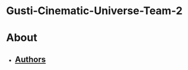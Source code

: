 # Gusti-Cinematic-Universe-Team-2

About
======



* [Authors](./About/Authors.md)
  ------------------------------
